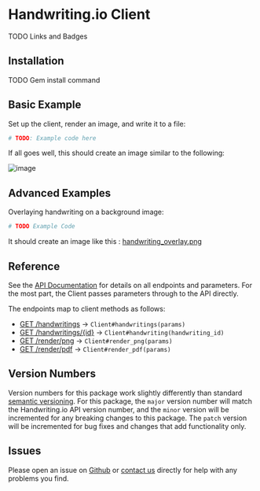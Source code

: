 # Handwriting.io Client

TODO Links and Badges

## Installation

TODO Gem install command

## Basic Example

Set up the client, render an image, and write it to a file:

```ruby
# TODO: Example code here
```

If all goes well, this should create an image similar to the following:

![image](https://s3.amazonaws.com/hwio-cdn-production/ruby-client/handwriting.png)

## Advanced Examples

Overlaying handwriting on a background image:

```ruby
# TODO Example Code
```

It should create an image like this : [handwriting_overlay.png](https://s3.amazonaws.com/hwio-cdn-production/ruby-client/handwriting_overlay.png)

## Reference

See the [API Documentation](https://www.handwriting.io/docs) for details on all endpoints and parameters. For the most part, the Client passes parameters through to the API directly.

The endpoints map to client methods as follows:

- [GET /handwritings](https://handwriting.io/docs/#get-handwritings) -> `Client#handwritings(params)`
- [GET /handwritings/{id}](https://handwriting.io/docs/#get-handwritings--id-) -> `Client#handwriting(handwriting_id)`
- [GET /render/png](https://handwriting.io/docs/#get-render-png) -> `Client#render_png(params)`
- [GET /render/pdf](https://handwriting.io/docs/#get-render-pdf) -> `Client#render_pdf(params)`

## Version Numbers

Version numbers for this package work slightly differently than standard
[semantic versioning](http://semver.org/). For this package, the `major`
version number will match the Handwriting.io API version number, and the
`minor` version will be  incremented for any breaking changes to this package.
The `patch` version will be incremented for bug fixes and changes that add
functionality only.

## Issues

Please open an issue on [Github](https://github.com/handwritingio/ruby-client/issues)
or [contact us](https://handwriting.io/contact) directly for help with any
problems you find.
